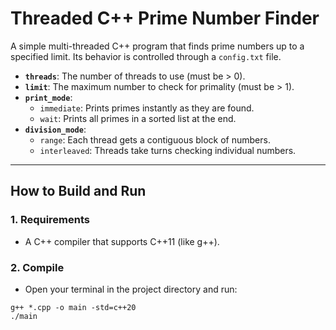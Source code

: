 # Threaded C++ Prime Number Finder

A simple multi-threaded C++ program that finds prime numbers up to a specified limit. Its behavior is controlled through a `config.txt` file.

* **`threads`**: The number of threads to use (must be > 0).
* **`limit`**: The maximum number to check for primality (must be > 1).
* **`print_mode`**:
    * `immediate`: Prints primes instantly as they are found.
    * `wait`: Prints all primes in a sorted list at the end.
* **`division_mode`**:
    * `range`: Each thread gets a contiguous block of numbers.
    * `interleaved`: Threads take turns checking individual numbers.

---

## How to Build and Run

### 1. Requirements
* A C++ compiler that supports C++11 (like g++).

### 2. Compile
* Open your terminal in the project directory and run:
```
g++ *.cpp -o main -std=c++20
./main
```
